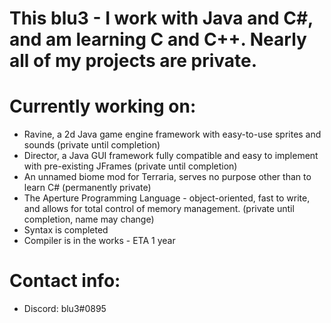 # This blu3 - I work with Java and C#, and am learning C and C++. Nearly all of my projects are private.

# Currently working on:
 - Ravine, a 2d Java game engine framework with easy-to-use sprites and sounds (private until completion)
 - Director, a Java GUI framework fully compatible and easy to implement with pre-existing JFrames (private until completion)
 - An unnamed biome mod for Terraria, serves no purpose other than to learn C# (permanently private)
 - The Aperture Programming Language - object-oriented, fast to write, and allows for total control of memory management. (private until completion, name may change)
  - Syntax is completed
  - Compiler is in the works - ETA 1 year

# Contact info:
 - Discord: blu3#0895
